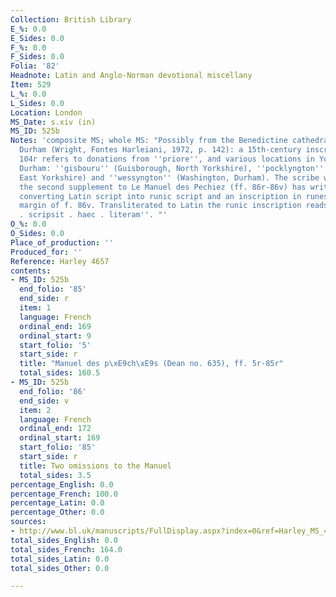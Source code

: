 ```yaml
---
Collection: British Library
E_%: 0.0
E_Sides: 0.0
F_%: 0.0
F_Sides: 0.0
Folia: '82'
Headnote: Latin and Anglo-Norman devotional miscellany
Item: 529
L_%: 0.0
L_Sides: 0.0
Location: London
MS_Date: s.xiv (in)
MS_ID: 525b
Notes: 'composite MS; whole MS: "Possibly from the Benedictine cathedral priory of
  Durham (Wright, Fontes Harleiani, 1972, p. 142): a 15th-century inscription on f.
  104r refers to donations from ''priore'', and various locations in Yorkshire and
  Durham: ''gisbouru'' (Guisborough, North Yorkshire), ''pocklyngton'' (Pocklington,
  East Yorkshire) and ''wessyngton'' (Washington, Durham). The scribe who has copied
  the second supplement to Le Manuel des Pechiez (ff. 86r-86v) has written a key for
  converting Latin script into runic script and an inscription in runes in the lower
  margin of f. 86v. Transliterated to Latin the runic inscription reads: ''nicholas
  . scripsit . haec . literam''. "'
O_%: 0.0
O_Sides: 0.0
Place_of_production: ''
Produced_for: ''
Reference: Harley 4657
contents:
- MS_ID: 525b
  end_folio: '85'
  end_side: r
  item: 1
  language: French
  ordinal_end: 169
  ordinal_start: 9
  start_folio: '5'
  start_side: r
  title: "Manuel des p\xE9ch\xE9s (Dean no. 635), ff. 5r-85r"
  total_sides: 160.5
- MS_ID: 525b
  end_folio: '86'
  end_side: v
  item: 2
  language: French
  ordinal_end: 172
  ordinal_start: 169
  start_folio: '85'
  start_side: r
  title: Two omissions to the Manuel
  total_sides: 3.5
percentage_English: 0.0
percentage_French: 100.0
percentage_Latin: 0.0
percentage_Other: 0.0
sources:
- http://www.bl.uk/manuscripts/FullDisplay.aspx?index=0&ref=Harley_MS_4657
total_sides_English: 0.0
total_sides_French: 164.0
total_sides_Latin: 0.0
total_sides_Other: 0.0

---
```

